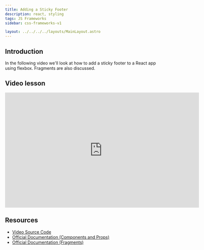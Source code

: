 ```yaml
---
title: Adding a Sticky Footer
description: react, styling
tags: JS Frameworks
sidebar: css-frameworks-v1

layout: ../../../../layouts/MainLayout.astro
---
```


## Introduction

In the following video we'll look at how to add a sticky footer to a React app using flexbox. Fragments are also discussed.

## Video lesson

<iframe src="https://player.vimeo.com/video/434152732" width="640" height="380" frameborder="0" allow="autoplay; fullscreen" allowfullscreen=""></iframe>

## Resources

- [Video Source Code](https://github.com/NoroffFEU/react-introduction/tree/add-sticky-footer)
- [Official Documentation (Components and Props)](https://reactjs.org/docs/components-and-props.html)
- [Official Documentation (Fragments)](https://reactjs.org/docs/fragments.html)
